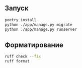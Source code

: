 ## Запуск
```sh
poetry install
python ./app/manage.py migrate
python ./app/manage.py runserver
```
## Форматирование
```sh
ruff check --fix
ruff format
```
